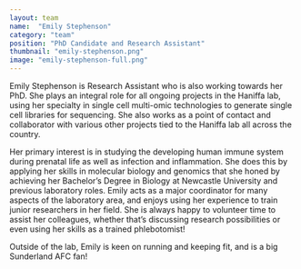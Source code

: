 ```yaml
---
layout: team
name:  "Emily Stephenson"
category: "team"
position: "PhD Candidate and Research Assistant"
thumbnail: "emily-stephenson.png"
image: "emily-stephenson-full.png"
---
```

Emily Stephenson is Research Assistant who is also working towards her PhD. She plays an integral role for all ongoing projects in the Haniffa lab, using her specialty in single cell multi-omic technologies to generate single cell libraries for sequencing. She also works as a point of contact and collaborator with various other projects tied to the Haniffa lab all across the country. 

Her primary interest is in studying the developing human immune system during prenatal life as well as infection and inflammation. She does this by applying her skills in molecular biology and genomics that she honed by achieving her Bachelor’s Degree in Biology at Newcastle University and previous laboratory roles. Emily acts as a major coordinator for many aspects of the laboratory area, and enjoys using her experience to train junior researchers in her field. She is always happy to volunteer time to assist her colleagues, whether that’s discussing research possibilities or even using her skills as a trained phlebotomist!

Outside of the lab, Emily is keen on running and keeping fit, and is a big Sunderland AFC fan! 


